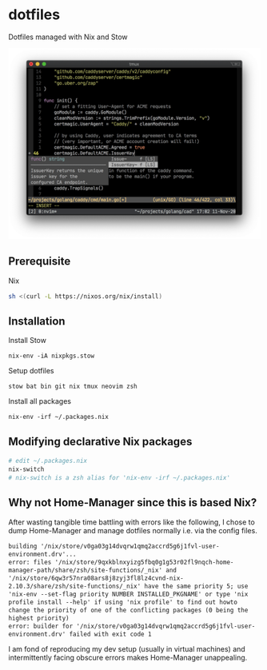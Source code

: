dotfiles
========

Dotfiles managed with Nix and Stow

![Vim](screenshots/vim.png)

## Prerequisite

Nix

```sh
sh <(curl -L https://nixos.org/nix/install)
```

## Installation

Install Stow

```
nix-env -iA nixpkgs.stow
```

Setup dotfiles

```
stow bat bin git nix tmux neovim zsh
```

Install all packages

```
nix-env -irf ~/.packages.nix
```

## Modifying declarative Nix packages

```sh
# edit ~/.packages.nix
nix-switch
# nix-switch is a zsh alias for 'nix-env -irf ~/.packages.nix'
```

## Why not Home-Manager since this is based Nix?

After wasting tangible time battling with errors like the following,
I chose to dump Home-Manager and manage dotfiles normally i.e. via the config files.

```console
building '/nix/store/v0ga03g14dvqrw1qmq2accrd5g6j1fvl-user-environment.drv'...
error: files '/nix/store/9qxkblnxyizg5fbq0g1g53r02fl9nqch-home-manager-path/share/zsh/site-functions/_nix' and '/nix/store/6qw3r57nra08ars8j8zyj3fl8lz4cvnd-nix-2.10.3/share/zsh/site-functions/_nix' have the same priority 5; use 'nix-env --set-flag priority NUMBER INSTALLED_PKGNAME' or type 'nix profile install --help' if using 'nix profile' to find out howto change the priority of one of the conflicting packages (0 being the highest priority)
error: builder for '/nix/store/v0ga03g14dvqrw1qmq2accrd5g6j1fvl-user-environment.drv' failed with exit code 1
```

I am fond of reproducing my dev setup (usually in virtual machines) and intermittently facing obscure errors makes Home-Manager unappealing.
